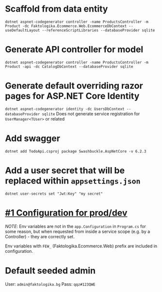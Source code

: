 # Scaffold from data entity
```dotnet aspnet-codegenerator controller -name ProductsController -m Product -dc Faktologika.Ecommerce.Web.EcommerceDbContext --useDefaultLayout --referenceScriptLibraries --databaseProvider sqlite```

# Generate API controller for model
```dotnet aspnet-codegenerator controller -name ProductsController -m Product -api -dc CatalogDbContext --databaseProvider sqlite```

# Generate default overriding razor pages for ASP.NET Core Identity
```dotnet aspnet-codegenerator identity -dc UsersDbContext --databaseProvider sqlite```
Does not generate service registration for `UserManager<TUser>` or related


# Add swagger

```dotnet add TodoApi.csproj package Swashbuckle.AspNetCore -v 6.2.3```

# Add a user secret that will be replaced within `appsettings.json`

```dotnet user-secrets set "Jwt:Key" "my secret"```

# [#1 Configuration for prod/dev](https://github.com/shturm/Faktologika.Ecommerce/issues/1)    

_NOTE_: Env variables are not in the `app.Configuration` in `Program.cs` for some reason, but when requested from inside a service scope (e.g. by a Controller) - they are correctly set.

Env variables with `FEW_` (Faktologika.Ecommerce.Web) prefix are included in configuration.

# Default seeded admin 

User: `admin@faktologika.bg`
Pass: `qqz#123QWE`

